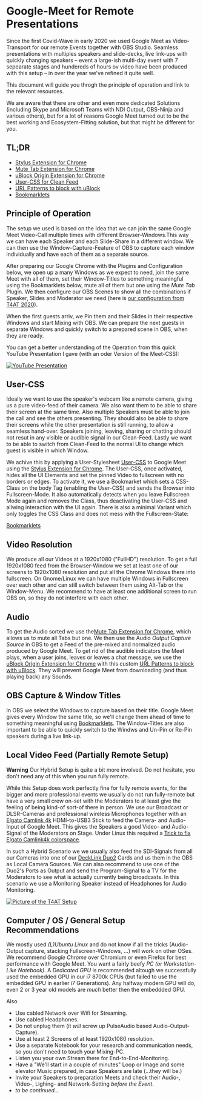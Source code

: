 Google-Meet for Remote Presentations
====================================
Since the first Covid-Wave in early 2020 we used Google Meet as Video-Transport for our remote Events together with OBS Studio.
Seamless presentations with multiples speakers and slide-decks, live link-ups with quickly changing speakers – event a large-ish multi-day event with 7 sepearate stages and hundereds of hours ov video have been produced with this setup – in over the year we've refined it quite well.

This document will guide you throgh the principle of operation and link to the relevant resources.

We are aware that there are other and even more dedicated Solutions (including Skype and Microsoft Teams with NDI Output, OBS-Ninja and various others), but for a lot of reasons Google Meet turned out to be the best working and Ecosystem-Fitting solution, but that might be different for you.


TL;DR
-----
 - [Stylus Extension for Chrome](https://chrome.google.com/webstore/detail/stylus/clngdbkpkpeebahjckkjfobafhncgmne)
 - [Mute Tab Extension for Chrome](https://chrome.google.com/webstore/detail/mute-tab/blljobffcekcbopmkgfhpcjmbfnelkfg)
 - [uBlock Origin Extension for Chrome](https://chrome.google.com/webstore/detail/ublock-origin/cjpalhdlnbpafiamejdnhcphjbkeiagm?hl=de)
 - [User-CSS for Clean Feed](user-style.css)
 - [URL Patterns to block with uBlock](ublock-url-patterns.txt)
 - [Bookmarklets](https://mazdermind.de/googlemeet-presentation-css/bookmarklets.html)


Principle of Operation
----------------------
The setup we used is based on the Idea that we can join the same Google Meet Video-Call multiple times with different Browser-Windows.This way we can have each Speaker and each Slide-Share in a different window. We can then use the Window-Capture-Feature of OBS to capture each window individually and have each of them as a separate source.

After preparing our Google Chrome with the Plugins and Configuration below, we open up a many Windows as we expect to need, join the same Meet with all of them, set their Window-Titles to something meaningful using the Bookmarklets below, mute all of them but one using the *Mute Tab* Plugin. We then configure our OBS Scenes to show all the combinations if Speaker, Slides and Moderator we need (here is [our configuration from T4AT 2020](T4AT_Live.json)).

When the first guests arriv, we Pin them and their Slides in their respective Windows and start Mixing with OBS. We can prepare the next guests in separate Windows and quickly switch to a prepared scene in OBS, when they are ready.

You can get a better understanding of the Operation from this quick YouTube Presentation I gave (with an oder Version of the Meet-CSS):

[![YouTube Presentation](https://img.youtube.com/vi/uoKLjwIZgiw/0.jpg)](https://www.youtube.com/watch?v=uoKLjwIZgiw)


User-CSS
--------
Ideally we want to use the speaker's webcam like a remote camera, giving us a pure video-feed of their camera. We also want them to be able to share their screen at the same time. Also multiple Speakers must be able to join the call and see the others presenting. They should also be able to share their screens while the other presentation is still running, to allow a seamless hand-over. Speakers joining, leaving, sharing or chatting should not resut in any visible or audible signal in our Clean-Feed. Lastly we want to be able to switch from Clean-Feed to the normal UI to change which guest is visible in which Window.

We achive this by applying a User-Stylesheet [User-CSS](User-CSS) to Google Meet using the [Stylus Extension for Chrome](https://chrome.google.com/webstore/detail/stylus/clngdbkpkpeebahjckkjfobafhncgmne). The User-CSS, once activated, hides all the UI Elements and set the pinned Video to fullscreen with no borders or edges. To activate it, we use a Bookmarket which sets a CSS-Class on the body Tag (enabling the User-CSS) and sends the Browser into Fullscreen-Mode. It also automatically detects when you leave Fullscreen Mode again and removes the Class, thus deactivating the User-CSS and allwing interaction with the UI again. There is also a minimal Variant which only toggles the CSS Class and does not mess with the Fullscreen-State:

[Bookmarklets](https://mazdermind.de/googlemeet-presentation-css/bookmarklets.html)


Video Resolution
----------------
We produce all our Videos at a 1920x1080 ("FullHD") resolution. To get a full 1920x1080 feed from the Browser-Window we set at least one of our screens to 1920x1080 resolution and put all the Chrome Windows there into fullscreen. On Gnome/Linux we can have multiple Windows in Fullscreen over each other and can still switch between them using Alt-Tab or the Window-Menu. We recommend to have at least one additional screen to run OBS on, so they do not interfere with each other.


Audio
-----
To get the Audio sorted we use the[Mute Tab Extension for Chrome](https://chrome.google.com/webstore/detail/mute-tab/blljobffcekcbopmkgfhpcjmbfnelkfg), which allows us to mute all Tabs but one. We then use the Audio *Output Capture Source* in OBS to get a Feed of the pre-mixed and normalized audio produced by Google Meet. To get rid of the audible indicators the Meet plays, when a user joins, leaves or leaves a chat message, we use the [uBlock Origin Extension for Chrome](https://chrome.google.com/webstore/detail/ublock-origin/cjpalhdlnbpafiamejdnhcphjbkeiagm?hl=de) with this custom [URL Patterns to block with uBlock](ublock-url-patterns.txt). They will prevent Google Meet from downloading (and thus playing back) any Sounds.


OBS Capture & Window Titles
---------------------------
In OBS we select the Windows to capture based on their title. Google Meet gives every Window the same title, so we'll change them ahead of time to something meaningful using [Bookmarklets](https://mazdermind.de/googlemeet-presentation-css/bookmarklets.html). The Window-Titles are also important to be able to quickly switch to the Windws and Un-Pin or Re-Pin speakers during a live link-up.


Local Video Feed (Partially Remote Setup)
-----------------------------------------
**Warning** Our Hybrid Setup is quite a bit more involved. Do not hesitate, you don't need any of this when you run fully remote.

While this Setup does work perfectly fine for fully remote events, for the bigger and more professional events we usually do not run fully-remote but have a very small crew on-set with the Moderators to at least give the feeling of being kind-of sort-of there in person. We use our Broadcast or DLSR-Cameras and professional wireless Microphones together with an [Elgato Camlink 4k](https://www.elgato.com/de/cam-link-4k) HDMI-to-USB3 Stick to feed the Camera- and Audio-Input of Google Meet. This gives the Speakers a good Video- and Audio-Signal of the Moderators on Stage. Under Linux this required a [Trick to fix Elgato Camlink4k colorspace](https://github.com/xkahn/camlink).

In such a Hybrid Scenario we we usually also feed the SDI-Signals from all our Cameras into one of our [DeckLink Duo2](https://www.blackmagicdesign.com/de/products/decklink/techspecs/W-DLK-31) Cards and us them in the OBS as Local Camera Sources. We can also recommend to use one of the Duo2's Ports as Output and send the Program-Signal to a TV for the Moderators to see what is actually currently being broadcasts. In this scenario we use a Monitoring Speaker instead of Headphones for Audio Monitoring.

[![Picture of the T4AT Setup](https://pbs.twimg.com/media/EoY831_WMAA_2un?format=jpg)](https://twitter.com/mazdermind/status/1334821274498052098)


Computer / OS / General Setup Recommendations
---------------------------------------------
We mostly used *(L)Ubuntu Linux* and do not know if all the tricks (Audio-Output capture, stacking Fullscreen-Windows, …) will work on other OSes. We recommend *Google Chrome* over Chromium or even Firefox for best performance with Google Meet.
You want a fairly beefy *PC (or Workstation-Like Notebook)*. A *Dedicated GPU* is recommended altough we successfully used the embedded GPU in our i7 8700k CPUs (but failed to use the embedded GPU in earlier i7 Generations). Any halfway modern GPU will do, even 2 or 3 year old models are *much* better then the embeddded GPU.

Also
- Use cabled Network over Wifi for Streaming.
- Use cabled Headphones.
- Do not unplug them (it *will* screw up PulseAudio based Audio-Output-Capture).
- Use at least 2 Screens of at least 1920x1080 resolution.
- Use a separate Notebook for your research and communication needs, so you don't need to touch your Mixing-PC.
- Listen you your own Stream there for End-to-End-Monitoring.
- Have a "We'll start in a couple of minutes" Loop or Image and some elevator Music prepared, in case Speakers are late (…they will be.)
- Invite your Speakers to preparation Meets and check their Audio-, Video-, Lighing- and Network-Setting *before the Event*.
- *to be continued…*
